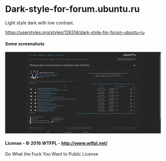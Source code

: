 # Dark-style-for-forum.ubuntu.ru
Light style dark with low contrast.

https://userstyles.org/styles/126314/dark-style-for-forum-ubuntu-ru

#### Some screenshots
![](/screenshots/1.png?raw=true)

#### License - © 2016 WTFPL - http://www.wtfpl.net/

Do What the Fuck You Want to Public License
